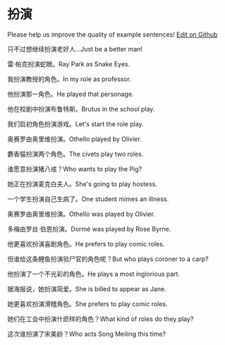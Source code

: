 # 扮演

Please help us improve the quality of example sentences! [Edit on Github](https://github.com/jiyushe/jiyu-example-sentence-source/blob/main/chinese/banyan.md)

<p><span class="chinese">只不过想继续扮演老好人…</span><span class="english">Just be a better man!</span></p>

<p><span class="chinese">雷·帕克扮演蛇眼。</span><span class="english">Ray Park as Snake Eyes.</span></p>

<p><span class="chinese">我扮演教授的角色。</span><span class="english">In my role as professor.</span></p>

<p><span class="chinese">他扮演那一角色。</span><span class="english">He played that personage.</span></p>

<p><span class="chinese">他在校剧中扮演布鲁特斯。</span><span class="english">Brutus in the school play.</span></p>

<p><span class="chinese">我们启初角色扮演游戏。</span><span class="english">Let's start the role play.</span></p>

<p><span class="chinese">奥赛罗由奥里维扮演。</span><span class="english">Othello played by Olivier.</span></p>

<p><span class="chinese">麝香猫扮演两个角色。</span><span class="english">The civets play two roles.</span></p>

<p><span class="chinese">谁愿意扮演猪八戒？</span><span class="english">Who wants to play the Pig?</span></p>

<p><span class="chinese">她正在扮演麦克白夫人。</span><span class="english">She's going to play hostess.</span></p>

<p><span class="chinese">一个学生扮演自己生病了。</span><span class="english">One student mimes an illness.</span></p>

<p><span class="chinese">奥赛罗由奥里维扮演。</span><span class="english">Othello was played by Olivier.</span></p>

<p><span class="chinese">多梅由罗丝·伯恩扮演。</span><span class="english">Dormé was played by Rose Byrne.</span></p>

<p><span class="chinese">他更喜欢扮演喜剧角色。</span><span class="english">He prefers to play comic roles.</span></p>

<p><span class="chinese">但谁给这条鲤鱼扮演验尸官的角色呢？</span><span class="english">But who plays coroner to a carp?</span></p>

<p><span class="chinese">他扮演了一个不光彩的角色。</span><span class="english">He plays a most inglorious part.</span></p>

<p><span class="chinese">据海报说，她扮演简爱。</span><span class="english">She is billed to appear as Jane.</span></p>

<p><span class="chinese">她更喜欢扮演滑稽角色。</span><span class="english">She prefers to play comic roles.</span></p>

<p><span class="chinese">她们在工会中扮演什麽样的角色？</span><span class="english">What kind of roles do they play?</span></p>

<p><span class="chinese">这次谁扮演了宋美龄？</span><span class="english">Who acts Song Meiling this time?</span></p>

